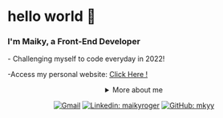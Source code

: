<h1 align="left">hello world 👋</h1>
<h3 align="left">I'm Maiky, a Front-End Developer</h3>


<p>- Challenging myself to code everyday in 2022! </p>
<p>-Access my personal website: <a rel="noreferrer" href="https://mkyyspace.vercel.app" target="_blank">Click Here !</a></p>
<div align='center'>
  

<details>
  <summary>More about me </summary>
<p align="center"><img align="center" src="https://github-readme-stats.vercel.app/api/top-langs?username=mkyy&show_icons=true&locale=en&layout=compact"alt="mkyy"/></p> 
  
<h3 align="center">Languages and Tools:</h3>
<p align="center"> <a href="https://www.w3schools.com/css/" target="_blank" rel="noreferrer"> <img src="https://raw.githubusercontent.com/devicons/devicon/master/icons/css3/css3-original-wordmark.svg" alt="css3" width="40" height="40"/> </a> <a href="https://git-scm.com/" target="_blank" rel="noreferrer"> <img src="https://www.vectorlogo.zone/logos/git-scm/git-scm-icon.svg" alt="git" width="40" height="40"/> </a> <a href="https://www.w3.org/html/" target="_blank" rel="noreferrer"> <img src="https://raw.githubusercontent.com/devicons/devicon/master/icons/html5/html5-original-wordmark.svg" alt="html5" width="40" height="40"/> </a> <a href="https://developer.mozilla.org/en-US/docs/Web/JavaScript" target="_blank" rel="noreferrer"> <img src="https://raw.githubusercontent.com/devicons/devicon/master/icons/javascript/javascript-original.svg" alt="javascript" width="40" height="40"/> </a> <a href="https://www.linux.org/" target="_blank" rel="noreferrer"> <img src="https://raw.githubusercontent.com/devicons/devicon/master/icons/linux/linux-original.svg" alt="linux" width="40" height="40"/> </a> <a href="https://reactjs.org/" target="_blank" rel="noreferrer"> <img src="https://raw.githubusercontent.com/devicons/devicon/master/icons/react/react-original-wordmark.svg" alt="react" width="40" height="40"/> </a> <a href="https://www.typescriptlang.org/" target="_blank" rel="noreferrer"> <img src="https://raw.githubusercontent.com/devicons/devicon/master/icons/typescript/typescript-original.svg" alt="typescript" width="40" height="40"/> </a> </p>
</details>

[![Gmail](https://img.shields.io/twitter/url?label=email&logo=gmail&style=social&url=http%3A%2F%2Fmailto%3Amaikyrg9%40gmail.com)](mailto:maikyrg9@gmail.com)
[![Linkedin: maikyroger](https://img.shields.io/badge/-maikyroger-blue?style=flat-square&logo=Linkedin&logoColor=white&link=https://www.linkedin.com/in/maikyroger/)](https://www.linkedin.com/in/maikyroger/)
[![GitHub: mkyy](https://img.shields.io/github/followers/mkyy?label=follow&style=social)](https://github.com/mkyy)
  

</div>
